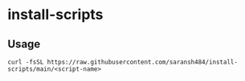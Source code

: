 # install-scripts

## Usage
```
curl -fsSL https://raw.githubusercontent.com/saransh484/install-scripts/main/<script-name>
```
